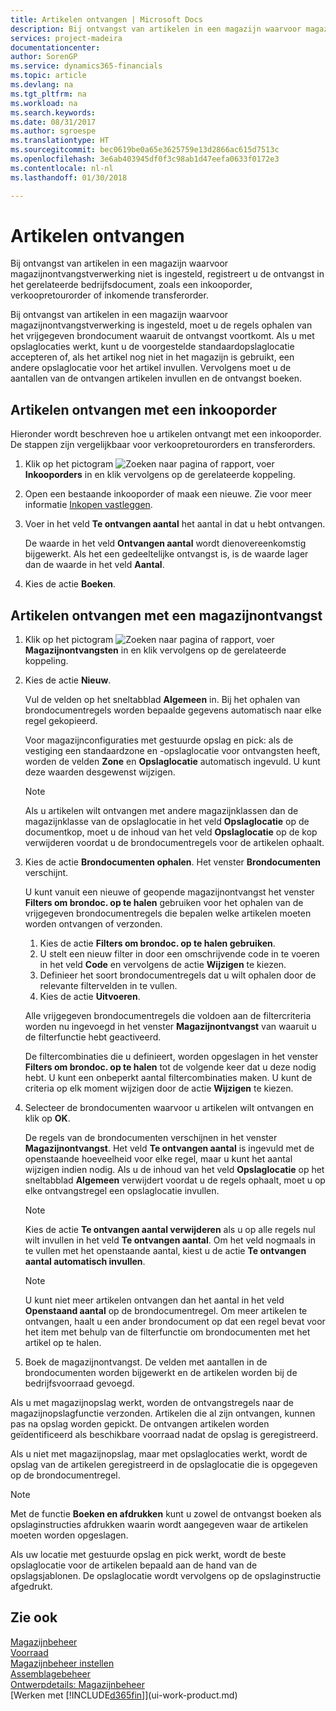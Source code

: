 ```yaml
---
title: Artikelen ontvangen | Microsoft Docs
description: Bij ontvangst van artikelen in een magazijn waarvoor magazijnontvangstverwerking is ingesteld, moet u de regels ophalen van het vrijgegeven brondocument waaruit de ontvangst voortkomt.
services: project-madeira
documentationcenter: 
author: SorenGP
ms.service: dynamics365-financials
ms.topic: article
ms.devlang: na
ms.tgt_pltfrm: na
ms.workload: na
ms.search.keywords: 
ms.date: 08/31/2017
ms.author: sgroespe
ms.translationtype: HT
ms.sourcegitcommit: bec0619be0a65e3625759e13d2866ac615d7513c
ms.openlocfilehash: 3e6ab403945df0f3c98ab1d47eefa0633f0172e3
ms.contentlocale: nl-nl
ms.lasthandoff: 01/30/2018

---
```

# <a name="receive-items"></a>Artikelen ontvangen
Bij ontvangst van artikelen in een magazijn waarvoor magazijnontvangstverwerking niet is ingesteld, registreert u de ontvangst in het gerelateerde bedrijfsdocument, zoals een inkooporder, verkoopretourorder of inkomende transferorder.

Bij ontvangst van artikelen in een magazijn waarvoor magazijnontvangstverwerking is ingesteld, moet u de regels ophalen van het vrijgegeven brondocument waaruit de ontvangst voortkomt. Als u met opslaglocaties werkt, kunt u de voorgestelde standaardopslaglocatie accepteren of, als het artikel nog niet in het magazijn is gebruikt, een andere opslaglocatie voor het artikel invullen. Vervolgens moet u de aantallen van de ontvangen artikelen invullen en de ontvangst boeken.  

## <a name="to-receive-items-with-a-purchase-order"></a>Artikelen ontvangen met een inkooporder
Hieronder wordt beschreven hoe u artikelen ontvangt met een inkooporder. De stappen zijn vergelijkbaar voor verkoopretourorders en transferorders.  
1. Klik op het pictogram ![Zoeken naar pagina of rapport](media/ui-search/search_small.png "pictogram Zoeken naar pagina of rapport"), voer **Inkooporders** in en klik vervolgens op de gerelateerde koppeling.
2. Open een bestaande inkooporder of maak een nieuwe. Zie voor meer informatie [Inkopen vastleggen](purchasing-how-record-purchases.md).
3. Voer in het veld **Te ontvangen aantal** het aantal in dat u hebt ontvangen.

    De waarde in het veld **Ontvangen aantal** wordt dienovereenkomstig bijgewerkt. Als het een gedeeltelijke ontvangst is, is de waarde lager dan de waarde in het veld **Aantal**.
4. Kies de actie **Boeken**.

## <a name="to-receive-items-with-a-warehouse-receipt"></a>Artikelen ontvangen met een magazijnontvangst
1.  Klik op het pictogram ![Zoeken naar pagina of rapport](media/ui-search/search_small.png "pictogram Zoeken naar pagina of rapport"), voer **Magazijnontvangsten** in en klik vervolgens op de gerelateerde koppeling.  
2.  Kies de actie **Nieuw**.  

    Vul de velden op het sneltabblad **Algemeen** in. Bij het ophalen van brondocumentregels worden bepaalde gegevens automatisch naar elke regel gekopieerd.  

    Voor magazijnconfiguraties met gestuurde opslag en pick: als de vestiging een standaardzone en -opslaglocatie voor ontvangsten heeft, worden de velden **Zone** en **Opslaglocatie** automatisch ingevuld. U kunt deze waarden desgewenst wijzigen.  

    > [!NOTE]  
    >  Als u artikelen wilt ontvangen met andere magazijnklassen dan de magazijnklasse van de opslaglocatie in het veld **Opslaglocatie** op de documentkop, moet u de inhoud van het veld **Opslaglocatie** op de kop verwijderen voordat u de brondocumentregels voor de artikelen ophaalt.  
3.  Kies de actie **Brondocumenten ophalen**. Het venster **Brondocumenten** verschijnt.

    U kunt vanuit een nieuwe of geopende magazijnontvangst het venster **Filters om brondoc. op te halen** gebruiken voor het ophalen van de vrijgegeven brondocumentregels die bepalen welke artikelen moeten worden ontvangen of verzonden.

    1. Kies de actie **Filters om brondoc. op te halen gebruiken**.  
    2. U stelt een nieuw filter in door een omschrijvende code in te voeren in het veld **Code** en vervolgens de actie **Wijzigen** te kiezen.  
    3. Definieer het soort brondocumentregels dat u wilt ophalen door de relevante filtervelden in te vullen.  
    4. Kies de actie **Uitvoeren**.  

    Alle vrijgegeven brondocumentregels die voldoen aan de filtercriteria worden nu ingevoegd in het venster **Magazijnontvangst** van waaruit u de filterfunctie hebt geactiveerd.  

    De filtercombinaties die u definieert, worden opgeslagen in het venster **Filters om brondoc. op te halen** tot de volgende keer dat u deze nodig hebt. U kunt een onbeperkt aantal filtercombinaties maken. U kunt de criteria op elk moment wijzigen door de actie **Wijzigen** te kiezen.

4.  Selecteer de brondocumenten waarvoor u artikelen wilt ontvangen en klik op **OK**.  

    De regels van de brondocumenten verschijnen in het venster **Magazijnontvangst**. Het veld **Te ontvangen aantal** is ingevuld met de openstaande hoeveelheid voor elke regel, maar u kunt het aantal wijzigen indien nodig. Als u de inhoud van het veld **Opslaglocatie** op het sneltabblad **Algemeen** verwijdert voordat u de regels ophaalt, moet u op elke ontvangstregel een opslaglocatie invullen.  

    > [!NOTE]  
    >  Kies de actie **Te ontvangen aantal verwijderen** als u op alle regels nul wilt invullen in het veld **Te ontvangen aantal**. Om het veld nogmaals in te vullen met het openstaande aantal, kiest u de actie **Te ontvangen aantal automatisch invullen**.  

    > [!NOTE]  
    >  U kunt niet meer artikelen ontvangen dan het aantal in het veld **Openstaand aantal** op de brondocumentregel. Om meer artikelen te ontvangen, haalt u een ander brondocument op dat een regel bevat voor het item met behulp van de filterfunctie om brondocumenten met het artikel op te halen.  

5.  Boek de magazijnontvangst. De velden met aantallen in de brondocumenten worden bijgewerkt en de artikelen worden bij de bedrijfsvoorraad gevoegd.  

Als u met magazijnopslag werkt, worden de ontvangstregels naar de magazijnopslagfunctie verzonden. Artikelen die al zijn ontvangen, kunnen pas na opslag worden gepickt. De ontvangen artikelen worden geïdentificeerd als beschikbare voorraad nadat de opslag is geregistreerd.  

Als u niet met magazijnopslag, maar met opslaglocaties werkt, wordt de opslag van de artikelen geregistreerd in de opslaglocatie die is opgegeven op de brondocumentregel.  

> [!NOTE]  
>  Met de functie **Boeken en afdrukken** kunt u zowel de ontvangst boeken als opslaginstructies afdrukken waarin wordt aangegeven waar de artikelen moeten worden opgeslagen.  
>   
>  Als uw locatie met gestuurde opslag en pick werkt, wordt de beste opslaglocatie voor de artikelen bepaald aan de hand van de opslagsjablonen. De opslaglocatie wordt vervolgens op de opslaginstructie afgedrukt.  

## <a name="see-also"></a>Zie ook  
[Magazijnbeheer](warehouse-manage-warehouse.md)  
[Voorraad](inventory-manage-inventory.md)  
[Magazijnbeheer instellen](warehouse-setup-warehouse.md)     
[Assemblagebeheer](assembly-assemble-items.md)    
[Ontwerpdetails: Magazijnbeheer](design-details-warehouse-management.md)  
[Werken met [!INCLUDE[d365fin](includes/d365fin_md.md)]](ui-work-product.md)


